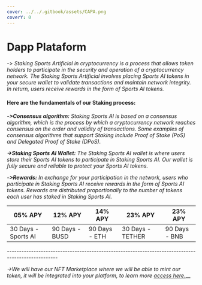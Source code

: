 ```yaml
---
cover: ../../.gitbook/assets/CAPA.png
coverY: 0
---
```


# Dapp Plataform

\-_> Staking Sports Artificial in cryptocurrency is a process that allows token holders to participate in the security and operation of a cryptocurrency network. The Staking Sports Artificial involves placing Sports AI tokens in your secure wallet to validate transactions and maintain network integrity. In return, users receive rewards in the form of Sports AI tokens._

#### Here are the fundamentals of our Staking process:

_-**>Consensus algorithm:** Staking Sports AI is based on a consensus algorithm, which is the process by which a cryptocurrency network reaches consensus on the order and validity of transactions. Some examples of consensus algorithms that support Staking include Proof of Stake (PoS) and Delegated Proof of Stake (DPoS)._

_**->Staking Sports AI Wallet:** The Staking Sports AI wallet is where users store their Sports AI tokens to participate in Staking Sports AI. Our wallet is fully secure and reliable to protect your Sports AI tokens._

_-**>Rewards:** In exchange for your participation in the network, users who participate in Staking Sports AI receive rewards in the form of Sports AI tokens. Rewards are distributed proportionally to the number of tokens each user has staked in Staking Sports AI._

| 05% APY             | 12% APY        | 14% APY       | 23% APY          | 23% APY       |
| ------------------- | -------------- | ------------- | ---------------- | ------------- |
| 30 Days - Sports AI | 90 Days - BUSD | 90 Days - ETH | 30 Days - TETHER | 90 Days - BNB |

_---------------------------------------------------------------------------------------------------_

_->We will have our NFT Marketplace where we will be able to mint our token, it will be integrated into your platform, to learn more_ [_access here._](../../group-1/page-2.md)__
